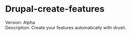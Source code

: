 Drupal-create-features
======================
Version: Alpha<br>
Description: Create your features automatically with drush.

